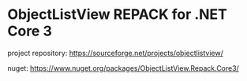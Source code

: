 # ObjectListView REPACK for .NET Core 3

project repository: https://sourceforge.net/projects/objectlistview/

nuget: https://www.nuget.org/packages/ObjectListView.Repack.Core3/
